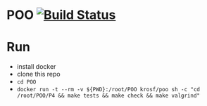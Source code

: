 # POO [![Build Status](https://dev.azure.com/rodrigosanabria22/krosf/_apis/build/status/KROSF.POO?branchName=P4)](https://dev.azure.com/rodrigosanabria22/krosf/_build/latest?definitionId=11?branchName=P4)

# Run

* install docker
* clone this repo
* `cd POO`
* `docker run -t --rm -v ${PWD}:/root/POO krosf/poo sh -c "cd /root/POO/P4 && make tests && make check && make valgrind"`